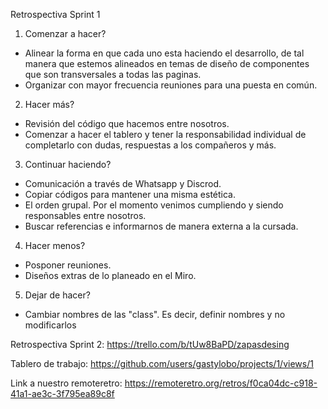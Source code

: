 Retrospectiva Sprint 1

1. Comenzar a hacer?

* Alinear la forma en que cada uno esta haciendo el desarrollo, de tal manera que estemos alineados en temas de diseño de componentes que son transversales a todas las paginas.
* Organizar con mayor frecuencia reuniones para una puesta en común.

2. Hacer más?

* Revisión del código que hacemos entre nosotros.
* Comenzar a hacer el tablero y tener la responsabilidad individual de completarlo con dudas, respuestas a los compañeros y más.


3. Continuar haciendo?

* Comunicación a través de Whatsapp y Discrod.
* Copiar códigos para mantener una misma estética.
* El orden grupal. Por el momento venimos cumpliendo y siendo responsables entre nosotros.
* Buscar referencias e informarnos de manera externa a la cursada.

4. Hacer menos?

* Posponer reuniones.
* Diseños extras de lo planeado en el Miro.

5. Dejar de hacer?

* Cambiar nombres de las "class". Es decir, definir nombres y no modificarlos 


Retrospectiva Sprint 2:
https://trello.com/b/tUw8BaPD/zapasdesing

Tablero de trabajo:
https://github.com/users/gastylobo/projects/1/views/1

Link a nuestro remoteretro:
https://remoteretro.org/retros/f0ca04dc-c918-41a1-ae3c-3f795ea89c8f
